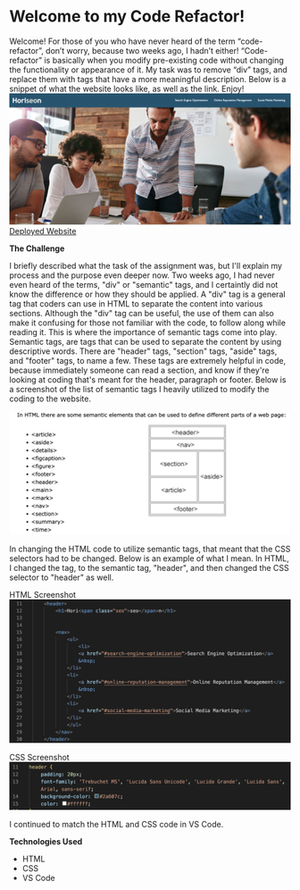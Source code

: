 # Welcome to my Code Refactor! 

Welcome! For those of you who have never heard of the term “code-refactor”, don’t worry, because two weeks ago, I hadn’t either! “Code-refactor” is basically when you modify pre-existing code without changing the functionality or appearance of it. My task was to remove “div” tags, and replace them with tags that have a more meaningful description. Below is a snippet of what the website looks like, as well as the link. Enjoy! 
![Website-Preview](./assets/images/WebsitePreview.png)
[Deployed Website](https://amylipscomb.github.io/code-refactor/)

<strong>The Challenge</strong>

 I briefly described what the task of the assignment was, but I'll explain my process and the purpose even deeper now. Two weeks ago, I had never even heard of the terms, "div" or "semantic" tags, and I certaintly did not know the difference or how they should be applied. A "div" tag is a general tag that coders can use in HTML to separate the content into various sections. Although the "div" tag can be useful, the use of them can also make it confusing for those not familiar with the code, to follow along while reading it. This is where the importance of semantic tags come into play. Semantic tags, are tags that can be used to separate the content by using descriptive words. There are "header" tags, "section" tags, "aside" tags, and "footer" tags, to name a few. These tags are extremely helpful in code, because immediately someone can read a section, and know if they're looking at coding that's meant for the header, paragraph or footer. Below is a screenshot of the list of semantic tags I heavily utilized to modify the coding to the website. 

 ![Semantic-Tag-Picture](./assets/images/SemanticTagPicture.png)
		 
In changing the HTML code to utilize semantic tags, that meant that the CSS selectors had to be changed. Below is an example of what I mean. In HTML, I changed the tag, to the semantic tag, "header", and then changed the CSS selector to "header" as well. 

HTML Screenshot
![Header-HTML](./assets/images/HeaderHTML.png)

CSS Screenshot
![Header-CSS](./assets/images/HeaderCSS.png)

I continued to match the HTML and CSS code in VS Code.

<strong>Technologies Used</strong>	

-	HTML 
-	CSS
-	VS Code